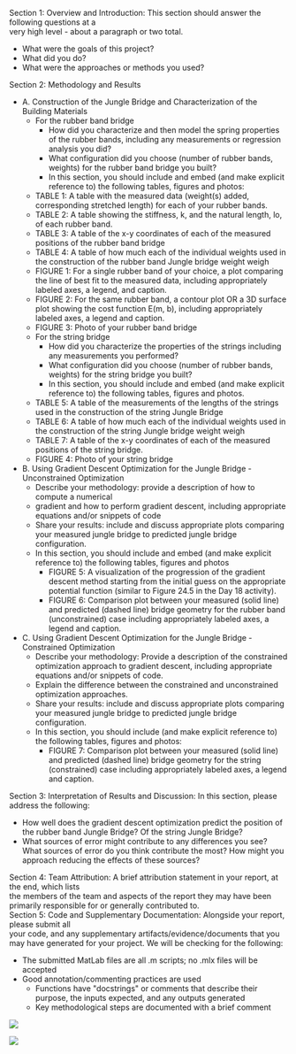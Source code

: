 Section 1: Overview and Introduction: This section should answer the following questions at a  
very high level \- about a paragraph or two total.

* What were the goals of this project?  
* What did you do?  
* What were the approaches or methods you used?

Section 2: Methodology and Results

* A. Construction of the Jungle Bridge and Characterization of the Building Materials  
  * For the rubber band bridge  
    * How did you characterize and then model the spring properties of the rubber bands, including any measurements or regression analysis you did?  
    * What configuration did you choose (number of rubber bands, weights) for the rubber band bridge you built?  
    * In this section, you should include and embed (and make explicit reference to) the following tables, figures and photos:  
  * TABLE 1: A table with the measured data (weight(s) added, corresponding stretched length) for each of your rubber bands.  
  * TABLE 2: A table showing the stiffness, k, and the natural length, lo, of each rubber band.  
  * TABLE 3: A table of the x-y coordinates of each of the measured positions of the rubber band bridge  
  * TABLE 4: A table of how much each of the individual weights used in the construction of the rubber band Jungle bridge weight weigh  
  * FIGURE 1: For a single rubber band of your choice, a plot comparing the line of best fit to the measured data, including appropriately labeled axes, a legend, and caption.  
  * FIGURE 2: For the same rubber band, a contour plot OR a 3D surface plot showing the cost function E(m, b), including appropriately labeled axes, a legend and caption.  
  * FIGURE 3: Photo of your rubber band bridge  
  * For the string bridge  
    * How did you characterize the properties of the strings including any measurements you performed?  
    * What configuration did you choose (number of rubber bands, weights) for the string bridge you built?  
    * In this section, you should include and embed (and make explicit reference to) the following tables, figures and photos.  
  * TABLE 5: A table of the measurements of the lengths of the strings used in the construction of the string Jungle Bridge  
  * TABLE 6: A table of how much each of the individual weights used in the construction of the string Jungle bridge weight weigh  
  * TABLE 7: A table of the x-y coordinates of each of the measured positions of the string bridge.  
  * FIGURE 4: Photo of your string bridge  
* B. Using Gradient Descent Optimization for the Jungle Bridge \- Unconstrained Optimization  
  * Describe your methodology: provide a description of how to compute a numerical  
  * gradient and how to perform gradient descent, including appropriate equations and/or snippets of code  
  * Share your results: include and discuss appropriate plots comparing your measured jungle bridge to predicted jungle bridge configuration.  
  * In this section, you should include and embed (and make explicit reference to) the following tables, figures and photos  
    * FIGURE 5: A visualization of the progression of the gradient descent method starting from the initial guess on the appropriate potential function (similar to Figure 24.5 in the Day 18 activity).  
    * FIGURE 6: Comparison plot between your measured (solid line) and predicted (dashed line) bridge geometry for the rubber band (unconstrained) case including appropriately labeled axes, a legend and caption.  
* C. Using Gradient Descent Optimization for the Jungle Bridge \- Constrained Optimization  
  * Describe your methodology: Provide a description of the constrained optimization approach to gradient descent, including appropriate equations and/or snippets of code.  
  * Explain the difference between the constrained and unconstrained optimization approaches.  
  * Share your results: include and discuss appropriate plots comparing your measured jungle bridge to predicted jungle bridge configuration.  
  * In this section, you should include (and make explicit reference to) the following tables, figures and photos:  
    * FIGURE 7: Comparison plot between your measured (solid line) and predicted (dashed line) bridge geometry for the string (constrained) case including appropriately labeled axes, a legend and caption.

Section 3: Interpretation of Results and Discussion: In this section, please address the following:

* How well does the gradient descent optimization predict the position of the rubber band Jungle Bridge? Of the string Jungle Bridge?  
* What sources of error might contribute to any differences you see? What sources of error do you think contribute the most? How might you approach reducing the effects of these sources?

Section 4: Team Attribution: A brief attribution statement in your report, at the end, which lists  
the members of the team and aspects of the report they may have been primarily responsible for or generally contributed to.  
Section 5: Code and Supplementary Documentation: Alongside your report, please submit all  
your code, and any supplementary artifacts/evidence/documents that you may have generated for your project. We will be checking for the following:

* The submitted MatLab files are all .m scripts; no .mlx files will be accepted  
* Good annotation/commenting practices are used  
  * Functions have "docstrings" or comments that describe their purpose, the inputs expected, and any outputs generated  
  * Key methodological steps are documented with a brief comment



![](https://media.discordapp.net/attachments/372211737191120897/1358904336247291964/IMG_3536.jpg?ex=67f589c8&is=67f43848&hm=6f5f5f29a77cad5524e63d09a1be16d0414aa74ba8460a885d8e2a32869ee7cd&=&format=webp&width=1066&height=800)

![](https://media.discordapp.net/attachments/372211737191120897/1358904337023111188/IMG_3534.jpg?ex=67f589c9&is=67f43849&hm=14bd99c3a3f14cdfc3bae4ca6d83ca45e7dc9851cae7e125a228af40ff37eb2c&=&format=webp&width=1066&height=800)